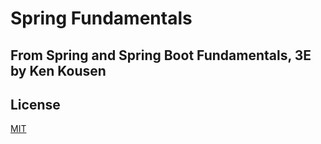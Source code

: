 # Spring Fundamentals
## From Spring and Spring Boot Fundamentals, 3E by Ken Kousen

## License
[MIT](https://github.com/andrdc/spring-fundamentals/blob/develop/LICENSE)
